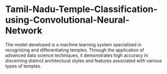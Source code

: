 # Tamil-Nadu-Temple-Classification-using-Convolutional-Neural-Network
The model developed is a machine learning system specialized in recognizing and differentiating temples. Through the application of advanced data science techniques, it demonstrates high accuracy in discerning distinct architectural styles and features associated with various types of temples.
